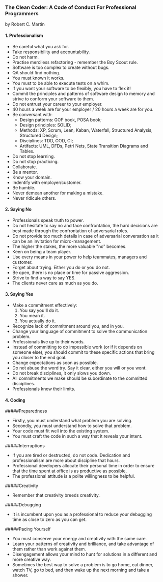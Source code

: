 ### The Clean Coder: A Code of Conduct For Professional Programmers
by Robert C. Martin 

#### 1. Professionalism
- Be careful what you ask for.
- Take responsibility and accountability.
- Do not harm.
- Practise merciless refactoring - remember the Boy Scout rule.
- Software is too complex to create without bugs.
- QA should find nothing.
- You must known it works.
- You must to be able to execute tests on a whim.
- If you want your software to be flexibly, you have to flex it!
- Commit the principles and patterns of software design to memory and strive to conform your software to them.
- Do not entrust your career to your employer.
- 40 hours a week are for your employer / 20 hours a week are for you.
- Be conversant with:
    - Design patterns: GOF book, POSA book;
    - Design principles: SOLID;
    - Methods: XP, Scrum, Lean, Kaban, Waterfall, Structured Analysis, Structured Design;
    - Disciplines: TDD, OOD, CI;
    - Artifacts: UML, DFDs, Petri Nets, State Transition Diagrams and Tables.
- Do not stop learning.
- Do not stop practicing.
- Collaborate.
- Be a mentor.
- Know your domain.
- Indentify with employer/customer.
- Be humble.
- Never demean another for making a mistake.
- Never ridicule others.

#### 2. Saying No
- Professionals speak truth to power.
- Do not hesitate to say no and face confrontation, 
the hard decisions are best made through the confrontation of adversarial roles.
- Do not provide too much details in case of adversarial conversation as it can be an invitation for micro-management.
- The higher the stakes, the more valuable "no" becomes.
- Keen on being a team player.
- Use every means in your power to help teammates, managers and customer.
- Forget about trying. Either you do or you do not.
- Be open, there is no place or time for passive aggression.
- Strive to find a way to say YES.
- The clients never care as much as you do.

#### 3. Saying Yes
- Make a commitment effectively:
    1. You say you'll do it.
    2. You mean it.
    3. You actually do it.
- Recognize lack of commitment around you, and in you.
- Change your language of commitment to solve the communication problem.
- Professionals live up to their words.
- Instead of committing to do impossible work (or if it depends on someone else), you should commit to these specific actions that bring you closer to the end goal.
- Change expectations as soon as possible.
- Do not abuse the word try. Say it clear, either you will or you wont.
- Do not break disciplines, it only slows you down.
- All commitments we make should be subordinate to the committed disciplines.
- Professionals know their limits.

#### 4. Coding
#####Preparedness
- Firstly, you must understand what problem you are solving. 
- Secondly, you must understand how to solve that problem.
- Your code must fit well into the existing system.
- You must craft the code in such a way that it reveals your intent.

#####Interruptions
- If you are tired or destructed, do not code. Dedication and professionalism are more about discipline that hours.
- Professional developers allocate their personal time in order to ensure that the time spent at office is as productive as possible.
- The professional attitude is a polite willingness to be helpful.

#####Creativity
- Remember that creativity breeds creativity.

#####Debugging
- It is incumbent upon you as a professional to reduce your debugging time as close to zero as you can get.

#####Pacing Yourself
- You must conserve your energy and creativity with the same care.
- Learn your patterns of creativity and brilliance, and take advantage of them rather than work against them.
- Disengagement allows your mind to hunt for solutions in a different and more creative way.
- Sometimes the best way to solve a problem is to go home, eat dinner, watch TV, go to bed, and then wake up the next morning and take a shower.